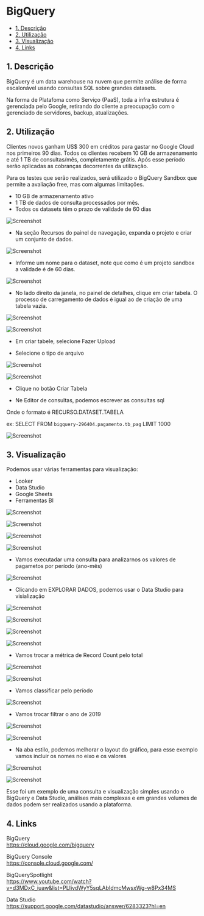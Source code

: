 # BigQuery

- [1. Descrição](#link1)
- [2. Utilização](#link2)
- [3. Visualização](#link3)
- [4. Links](#link4)

<a id="link1"></a>
## 1. Descrição

BigQuery é um data warehouse na nuvem que permite análise de forma escalonável usando consultas SQL sobre
grandes datasets.

Na forma de Platafoma como Serviço (PaaS), toda a infra estrutura é gerenciada pelo Google, retirando do cliente a preocupação com o gerenciado de servidores, backup, atualizações.

<a id="link2"></a>
## 2. Utilização

Clientes novos ganham US$ 300 em créditos para gastar no Google Cloud nos primeiros 90 dias. Todos os clientes recebem 10 GB de armazenamento e até 1 TB de consultas/mês, completamente grátis. Após esse período serão aplicadas as cobranças decorrentes da utilização.

Para os testes que serão realizados, será utilizado o BigQuery Sandbox que permite a avaliação free, mas com algumas limitações.

- 10 GB de armazenamento ativo
- 1 TB de dados de consulta processados por mês.
- Todos os datasets têm o prazo de validade de 60 dias

![Screenshot](/images/b01.jpg)

- Na seção Recursos do painel de navegação, expanda o projeto e criar um conjunto de dados.

![Screenshot](/images/b02.jpg)

- Informe um nome para o dataset, note que como é um projeto sandbox a validade é de 60 dias.

![Screenshot](/images/b03.jpg)

- No lado direito da janela, no painel de detalhes, clique em criar tabela. O processo de carregamento de dados é igual ao de criação de uma tabela vazia.

![Screenshot](/images/b04.jpg)

![Screenshot](/images/b05.jpg)

- Em criar tabele, selecione Fazer Upload

- Selecione o tipo de arquivo

![Screenshot](/images/b06.jpg)

![Screenshot](/images/b07.jpg)

- Clique no botão Criar Tabela

- Ne Editor de consultas, podemos escrever as consultas sql

Onde o formato é RECURSO.DATASET.TABELA 

ex: SELECT  FROM `bigquery-296404.pagamento.tb_pag` LIMIT 1000

![Screenshot](/images/b08.jpg)

<a id="link3"></a>
## 3. Visualização

Podemos usar várias ferramentas para visualização:

- Looker
- Data Studio
- Google Sheets
- Ferramentas BI

![Screenshot](/images/v01.jpg)

![Screenshot](/images/v05.jpg)

![Screenshot](/images/v03.jpg)

![Screenshot](/images/v04.jpg)

- Vamos executadar uma consulta para analizarnos os valores de pagametos por período (ano-mês)

![Screenshot](/images/b09.jpg)

- Clicando em EXPLORAR DADOS, podemos usar o Data Studio para visialização

![Screenshot](/images/b10.jpg)

![Screenshot](/images/b11.jpg)

![Screenshot](/images/b12.jpg)

![Screenshot](/images/b13.jpg)

- Vamos trocar a métrica de Record Count pelo total

![Screenshot](/images/b14.jpg)

![Screenshot](/images/b15.jpg)

- Vamos classificar pelo período

![Screenshot](/images/b16.jpg)

- Vamos trocar filtrar o ano de 2019

![Screenshot](/images/b17.jpg)

![Screenshot](/images/b18.jpg)

- Na aba estilo, podemos melhorar o layout do gráfico, para esse exemplo vamos incluir os nomes no eixo e os valores

![Screenshot](/images/b19.jpg)

![Screenshot](/images/b20.jpg)

Esse foi um exemplo de uma consulta e visualização simples usando o BigQuery e Data Studio, análises mais complexas e em grandes volumes de dados podem ser realizados usando a plataforma.

<a id="link4"></a>
## 4. Links

BigQuery</br>
https://cloud.google.com/bigquery

BigQuery Console</br>
https://console.cloud.google.com/

BigQuerySpotlight</br>
https://www.youtube.com/watch?v=d3MDxC_iuaw&list=PLIivdWyY5sqLAbIdmcMwsxWg-w8Px34MS

Data Studio</br>
https://support.google.com/datastudio/answer/6283323?hl=en